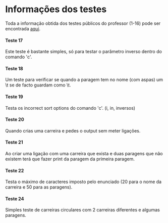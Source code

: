# **Informações dos testes**

Toda a informação obtida dos testes públicos do professor (1-16) pode ser encontrada [aqui](https://docs.google.com/spreadsheets/d/1IHj5poKajqlI98qZkALc5FPWBzsoSSHEafSRZ5gB1kk/edit?pli=1#gid=0 "Informações fornecidas por alunos").

#### Teste 17

Este teste é bastante simples, só para testar o parâmetro inverso dentro do comando 'c'.

#### Teste 18

Um teste para verificar se quando a paragem tem no nome (com aspas) um \t se de facto guardam como \t.

#### Teste 19

Testa os incorrect sort options do comando 'c'. (i, in, inversos)

#### Teste 20

Quando crias uma carreira e pedes o output sem meter ligações.

#### Teste 21

Ao criar uma ligação com uma carreira que exista e duas paragens que não existem terá que fazer print da paragem da primeira paragem.

#### Teste 22

Testa o máximo de caracteres imposto pelo enunciado (20 para o nome da carreira e 50 para as paragens).

#### Teste 24

Simples teste de carreiras circulares com 2 carreiras diferentes e algumas paragens.
